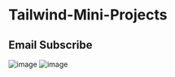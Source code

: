 # Tailwind-Mini-Projects

## Email Subscribe  
![image](https://github.com/user-attachments/assets/074f1050-8a1a-4635-8f77-b517b0bd96a8)
![image](https://github.com/user-attachments/assets/3900f021-3395-49f3-9d3b-851f264291a4)  

